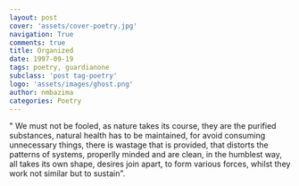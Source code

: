 ```yaml
---
layout: post
cover: 'assets/cover-poetry.jpg'
navigation: True
comments: true
title: Organized
date: 1997-09-19
tags: poetry, guardianone
subclass: 'post tag-poetry'
logo: 'assets/images/ghost.png'
author: nmbazima
categories: Poetry
---
```

" We must not be fooled, as nature takes its course, they are the purified substances, natural health has to be maintained, for avoid consuming unnecessary things, there is wastage that is provided, that distorts the patterns of systems, properlly minded and are clean, in the humblest way, all takes its own shape, desires join apart, to form various forces, whilst they work not similar but to sustain".